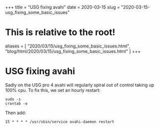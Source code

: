 +++
title = "USG fixing avahi"
date = 2020-03-15
slug = "2020-03-15-usg_fixing_some_basic_issues"
# This is relative to the root!
aliases = [ "2020/03/15/usg_fixing_some_basic_issues.html", "blog/html/2020/03/15/usg_fixing_some_basic_issues.html" ]
+++
# USG fixing avahi

Sadly on the USG pro 4 avahi will regularly spiral out of control taking
up 100% cpu. To fix this, we set an hourly restart:

    sudo -s
    crontab -e

Then add:

    15 * * * * /usr/sbin/service avahi-daemon restart

